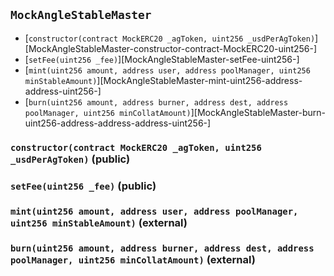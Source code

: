 ## <span id="MockAngleStableMaster"></span> `MockAngleStableMaster`



- [`constructor(contract MockERC20 _agToken, uint256 _usdPerAgToken)`][MockAngleStableMaster-constructor-contract-MockERC20-uint256-]
- [`setFee(uint256 _fee)`][MockAngleStableMaster-setFee-uint256-]
- [`mint(uint256 amount, address user, address poolManager, uint256 minStableAmount)`][MockAngleStableMaster-mint-uint256-address-address-uint256-]
- [`burn(uint256 amount, address burner, address dest, address poolManager, uint256 minCollatAmount)`][MockAngleStableMaster-burn-uint256-address-address-address-uint256-]
### <span id="MockAngleStableMaster-constructor-contract-MockERC20-uint256-"></span> `constructor(contract MockERC20 _agToken, uint256 _usdPerAgToken)` (public)



### <span id="MockAngleStableMaster-setFee-uint256-"></span> `setFee(uint256 _fee)` (public)



### <span id="MockAngleStableMaster-mint-uint256-address-address-uint256-"></span> `mint(uint256 amount, address user, address poolManager, uint256 minStableAmount)` (external)



### <span id="MockAngleStableMaster-burn-uint256-address-address-address-uint256-"></span> `burn(uint256 amount, address burner, address dest, address poolManager, uint256 minCollatAmount)` (external)



